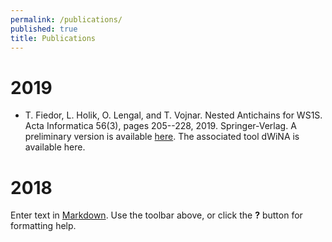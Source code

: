 ```yaml
---
permalink: /publications/
published: true
title: Publications
---
```

# 2019

* T. Fiedor, L. Holik, O. Lengal, and T. Vojnar. Nested Antichains for WS1S. Acta Informatica 56(3), pages 205--228, 2019. Springer-Verlag. A preliminary version is available [here](https://github.com/ondrik/ondrik.github.io/raw/master/publications/fhlv-acta-19.pdf). The associated tool dWiNA is available here.

# 2018

Enter text in [Markdown](http://daringfireball.net/projects/markdown/). Use the toolbar above, or click the **?** button for formatting help.

